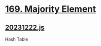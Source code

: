 # [169. Majority Element](https://leetcode.com/problems/majority-element/description/)

## [20231222.js](./20231222.js)

Hash Table
